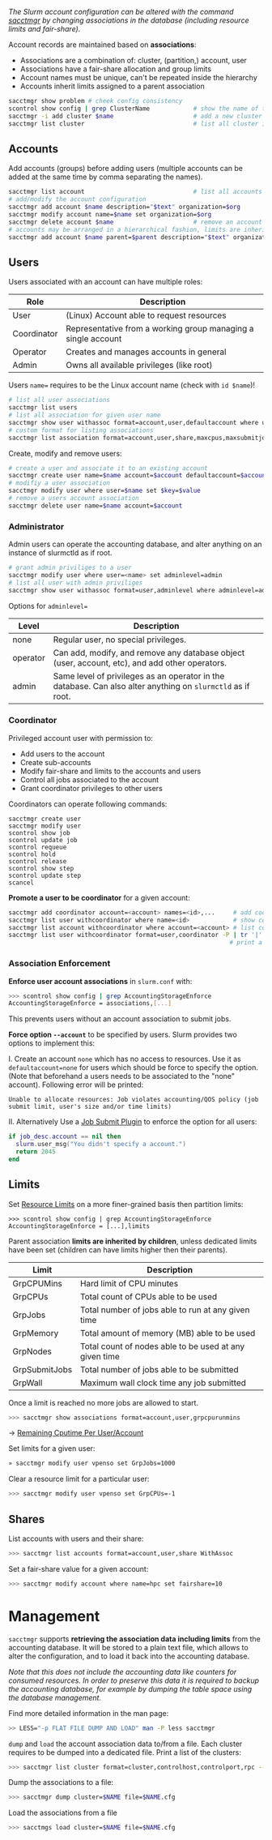 
_The Slurm account configuration can be altered with the command [sacctmgr][sacctmgr] by changing associations in the database (including resource limits and fair-share)._

Account records are maintained based on **associations**:

* Associations are a combination of: cluster, (partition,) account, user
* Associations have a fair-share allocation and group limits
* Account names must be unique, can't be repeated inside the hierarchy
* Accounts inherit limits assigned to a parent association

```bash
sacctmgr show problem # cheek config consistency
scontrol show config | grep ClusterName            # show the name of the cluster
sacctmgr -i add cluster $name                      # add a new cluster to the database
sacctmgr list cluster                              # list all cluster in the database
```

## Accounts

Add accounts (groups) before adding users (multiple accounts can be added at the same time by comma separating the names).

```bash
sacctmgr list account                              # list all accounts
# add/modify the account configuration
sacctmgr add account $name description="$text" organization=$org
sacctmgr modify account name=$name set organization=$org
sacctmgr delete account $name                      # remove an account
# accounts may be arranged in a hierarchical fashion, limits are inherited by children.
sacctmgr add account $name parent=$parent description="$text" organization=$org
```

## Users

Users associated with an account can have multiple roles:

Role        | Description
------------|-------------
User        | (Linux) Account able to request resources
Coordinator | Representative from a working group managing a single account
Operator    | Creates and manages accounts in general
Admin       | Owns all available privileges (like root)

Users `name=` requires to be the Linux account name (check with `id $name`)!

```bash
# list all user associations
sacctmgr list users                                               
# list all association for given user name
sacctmgr show user withassoc format=account,user,defaultaccount where user=$name
# custom format for listing associations
sacctmgr list association format=account,user,share,maxcpus,maxsubmitjobs
```

Create, modify and remove users:

```bash
# create a user and associate it to an existing account
sacctmgr create user name=$name account=$account defaultaccount=$account
# modifiy a user association
sacctmgr modify user where user=$name set $key=$value             
# remove a users account association
sacctmgr delete user name=$name account=$account                  
```

### Administrator

Admin users can operate the accounting database, and alter anything on an instance of slurmctld as if root.

```bash
# grant admin priviliges to a user
sacctmgr modify user where user=<name> set adminlevel=admin
# list all user with admin priviliges
sacctmgr show user withassoc format=user,adminlevel where adminlevel=admin
```
Options for `adminlevel=`

Level    | Description
---------|--------------
none     | Regular user, no special privileges.
operator | Can add, modify, and remove any database object (user, account, etc), and add other operators.
admin    | Same level of privileges as an operator in the database. Can also alter anything on `slurmctld` as if root.

### Coordinator

Privileged account user with permission to:

* Add users to the account
* Create sub-accounts
* Modify fair-share and limits to the accounts and users
* Control all jobs associated to the account
* Grant coordinator privileges to other users

Coordinators can operate following commands:

```
sacctmgr create user
sacctmgr modify user
scontrol show job
scontrol update job
scontrol requeue
scontrol hold
scontrol release
scontrol show step
scontrol update step
scancel
```

**Promote a user to be coordinator** for a given account:

```bash
sacctmgr add coordinator account=<account> names=<id>,...     # add coordinator(s) to account
sacctmgr list user withcoordinator where name=<id>            # show coordinator for association 
sacctmgr list account withcoordinator where account=<account> # list coordinators for a given account
sacctmgr list user withcoordinator format=user,coordinator -P | tr '|' ' ' | awk 'NF==2'
                                                             # print a list of all coordinators          
```

### Association Enforcement


**Enforce user account associations** in `slurm.conf` with:

```bash
>>> scontrol show config | grep AccountingStorageEnforce
AccountingStorageEnforce = associations,[...]
```

This prevents users without an account association to submit jobs.

**Force option `--account`** to be specified by users. Slurm provides two options to implement this:

I. Create an account `none` which has no access to resources. Use it as `defaultaccount=none` for users which should be force to specify the option. (Note that beforehand a users needs to be associated to the "none" account). Following error will be printed:

```
Unable to allocate resources: Job violates accounting/QOS policy (job submit limit, user's size and/or time limits)
```

II. Alternatively Use a [Job Submit Plugin](http://slurm.schedmd.com/job_submit_plugins.html) to enforce the option for all users:

```lua
if job_desc.account == nil then
  slurm.user_msg("You didn't specify a account.")
  return 2045
end
```


## Limits

Set [Resource Limits](http://slurm.schedmd.com/resource_limits.html) on a more finer-grained basis then partition limits:

```
>>> scontrol show config | grep AccountingStorageEnforce
AccountingStorageEnforce = [...],limits
```

Parent association **limits are inherited by children**, unless dedicated limits have been set (children can have limits higher then their parents).

Limit         | Description
--------------|-------------------------------------------------------
GrpCPUMins    | Hard limit of CPU minutes
GrpCPUs       | Total count of CPUs able to be used
GrpJobs       | Total number of jobs able to run at any given time
GrpMemory     | Total amount of memory (MB) able to be used
GrpNodes      | Total count of nodes able to be used at any given time
GrpSubmitJobs | Total number of jobs able to be submitted
GrpWall       | Maximum wall clock time any job submitted 

Once a limit is reached no more jobs are allowed to start.

```bash
>>> sacctmgr show associations format=account,user,grpcpurunmins
```

→ [Remaining Cputime Per User/Account](http://tech.ryancox.net/2014/04/scheduler-limit-remaining-cputime-per.html)

Set limits for a given user:

```bash
» sacctmgr modify user vpenso set GrpJobs=1000
```

Clear a resource limit for a particular user:

```bash
>>> sacctmgr modify user vpenso set GrpCPUs=-1
```

## Shares

List accounts with users and their share:

```bash
>>> sacctmgr list accounts format=account,user,share WithAssoc
```

Set a fair-share value for a given account:

```bash
>>> sacctmgr modify account where name=hpc set fairshare=10
```

# Management

`sacctmgr` supports **retrieving the association data including limits** from the accounting database. It will be stored to a plain text file, which allows to alter the configuration, and to load it back into the accounting database. 

_Note that this does not include the accounting data like counters for consumed resources. In order to preserve this data it is required to backup the accounting database, for example by dumping the table space using the database management._

Find more detailed information in the man page:

```bash
>> LESS="-p FLAT FILE DUMP AND LOAD" man -P less sacctmgr
```

`dump` and `load` the account association data to/from a file. Each cluster requires to be dumped into a dedicated file. Print a list of the clusters: 

```bash
>>> sacctmgr list cluster format=cluster,controlhost,controlport,rpc --noheader
```

Dump the associations to a file:

```bash
>>> sacctmgr dump cluster=$NAME file=$NAME.cfg
```

Load the associations from a file

```bash
>>> sacctmgs load cluster=$NAME file=$NAME.cfg
```


[slurmconf]: http://manpages.debian.org/slurm.conf
[slurmdbdconf]: http://manpages.debian.org/slurmdbd.conf
[cgroupconf]: http://manpages.debian.org/cgroup.conf
[gresconf]: http://manpages.debian.org/gres.conf
[sacctmgr]: http://manpages.debian.org/sacctmgr
[squeue]: http://manpages.debian.org/squeue
[scontrol]: http://manpages.debian.org/scontrol
[sreport]: http://manpages.debian.org/sreport
[sinfo]: http://manpages.debian.org/sinfo
[sacct]: http://manpages.debian.org/sacct
[sdiag]: http://manpages.debian.org/sdiag


